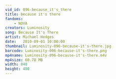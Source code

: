 ```yaml
---
vid_id: 096-because_it's_there
title: because it's there
fandoms:
    - NOVA
creators: Luminosity
song: Because It's There 
artist: Michael Hedges
date:   2010-09-01 10:00:00
thumbnail: Luminosity-096-because-it's-there.jpg
barcode: Luminosity-096-because-it's-there.png
mp4name: Luminosity-096-because-it's-there.m4v
mp4size: 60.78 MB
width: 848
height: 480
---
```



  